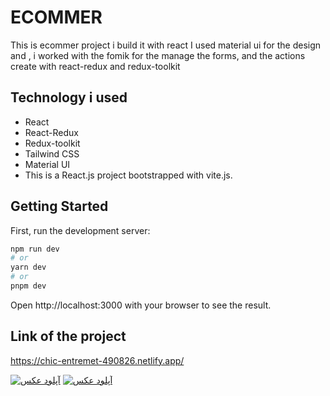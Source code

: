 # ECOMMER

This is ecommer project i build it with react 
I used material ui for the design and ,
i worked with the fomik for the manage the forms,
and the actions create with react-redux and redux-toolkit
  

## Technology i used
- React
- React-Redux
- Redux-toolkit
- Tailwind CSS
- Material UI
- This is a React.js project bootstrapped with vite.js.

## Getting Started
First, run the development server:
``` bash 
npm run dev
# or
yarn dev
# or
pnpm dev
```

Open http://localhost:3000 with your browser to see the result.
## Link of the project
https://chic-entremet-490826.netlify.app/

<a href="https://uupload.ir/" target="_blank"><img src="https://s8.uupload.ir/files/screenshot_2023-05-14_172149_ninq.png" border="0" alt="آپلود عکس" /></a>
<a href="https://uupload.ir/" target="_blank"><img src="https://s8.uupload.ir/files/screenshot_2023-05-14_172355_vus3.png" border="0" alt="آپلود عکس" /></a>



